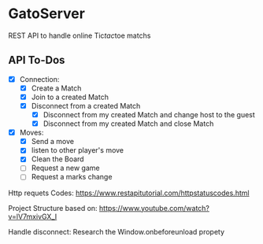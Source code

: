 # GatoServer

REST API to handle online Tic*tac*toe matchs

## API To-Dos

* [x] Connection:
  * [x] Create a Match
  * [x] Join to a created Match
  * [x] Disconnect from a created Match
    * [x] Disconnect from my created Match and change host to the guest
    * [x] Disconnect from my created Match and close Match

* [x] Moves:
  * [x] Send a move
  * [x] listen to other player's move
  * [x] Clean the Board
  * [ ] Request a new game
  * [ ] Request a marks change

Http requets Codes:
https://www.restapitutorial.com/httpstatuscodes.html

Project Structure based on:
https://www.youtube.com/watch?v=lV7mxivGX_I

Handle disconnect:
Research the Window.onbeforeunload propety


